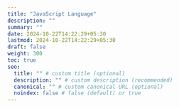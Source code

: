 ```yaml
---
title: "JavaScript Language"
description: ""
summary: ""
date: 2024-10-22T14:22:29+05:30
lastmod: 2024-10-22T14:22:29+05:30
draft: false
weight: 300
toc: true
seo:
  title: "" # custom title (optional)
  description: "" # custom description (recommended)
  canonical: "" # custom canonical URL (optional)
  noindex: false # false (default) or true
---
```

